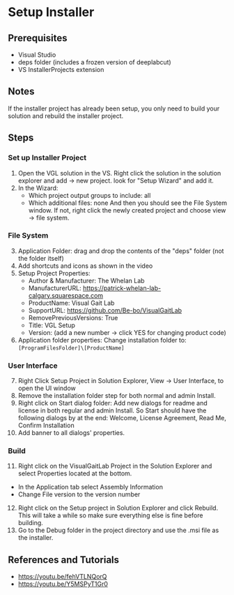 
# Setup Installer   

## Prerequisites
- Visual Studio
- deps folder (includes a frozen version of deeplabcut)
- VS InstallerProjects extension

## Notes
If the installer project has already been setup, you only need to build your solution and rebuild the installer project.


## Steps

### Set up Installer Project
1. Open the VGL solution in the VS. Right click the solution in the solution explorer and add -> new project. 
look for "Setup Wizard" and add it. 
2. In the Wizard:
   - Which project output groups to include: all
   - Which additional files: none 
And then you should see the File System window. If not, right click the newly created project and choose view -> file system.

### File System
3. Application Folder: drag and drop the contents of the "deps" folder (not the folder itself)
4. Add shortcuts and icons as shown in the video
5. Setup Project Properties: 
   - Author & Manufacturer: The Whelan Lab
   - ManufacturerURL: https://patrick-whelan-lab-calgary.squarespace.com
   - ProductName: Visual Gait Lab
   - SupportURL: https://github.com/Be-bo/VisualGaitLab
   - RemovePreviousVersions: True
   - Title: VGL Setup
   - Version: (add a new number -> click YES for changing product code)
6. Application folder properties: Change installation folder to: `[ProgramFilesFolder]\[ProductName]`

### User Interface
7. Right Click Setup Project in Solution Explorer, View -> User Interface, to open the UI window
8. Remove the installation folder step for both normal and admin Install.
9. Right click on Start dialog folder: Add new dialogs for readme and license in both regular and admin Install.
So Start should have the following dialogs by at the end: Welcome, License Agreement, Read Me, Confirm Installation
10. Add banner to all dialogs' properties.

### Build
11. Right click on the VisualGaitLab Project in the Solution Explorer and select Properties located at the bottom.
   - In the Application tab select Assembly Information
   - Change File version to the version number
12. Right click on the Setup project in Solution Explorer and click Rebuild.
This will take a while so make sure everything else is fine before building.
13. Go to the Debug folder in the project directory and use the .msi file as the installer.


## References and Tutorials
- https://youtu.be/fehVTLNQorQ
- https://youtu.be/Y5MSPyT1Gr0
